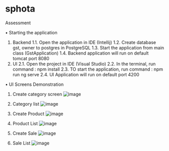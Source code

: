 # sphota
Assessment

•	Starting the application
1.	Backend 
1.1.	Open the application in IDE (Intellij)
1.2.	Create database gst, owner to postgres in PostgreSQL
1.3.	Start the application from main class (GstApplication)
1.4.	Backend application will run on default tomcat port 8080
2.	UI
2.1.	Open the project in IDE (Visual Studio)
2.2.	In the terminal, run command : npm install
2.3.	TO start the application, run command : npm run ng serve
2.4.	UI Application will run on default port 4200

•	UI Screens Demonstration 
1.	Create category screen
 ![image](https://github.com/user-attachments/assets/58425f92-0602-4257-83e1-e1d0507542cd)


2.	Category list
 ![image](https://github.com/user-attachments/assets/42b94a66-e7f0-401c-8cdb-d90e69877340)


3.	Create Product
 ![image](https://github.com/user-attachments/assets/4804d6d5-129a-4aae-aa43-2485f94e84cb)

4.	Product List
 ![image](https://github.com/user-attachments/assets/83d3687b-3a05-47db-89eb-ae02a5908199)


5.	Create Sale
 ![image](https://github.com/user-attachments/assets/e65e534a-c30d-4fbe-85a6-0c999ecb9d26)


6.	Sale List
![image](https://github.com/user-attachments/assets/6023f1da-6506-43f2-8c05-edb7b20b8d37)



